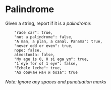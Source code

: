 # Palindrome

Given a string, report if it is a *palindrome*:

```
    "race car": true,
    "not a palindrome": false,
    "A man, a plan, a canal. Panama": true,
    "never odd or even": true,
    nope: false,
    almostomla: false,
    "My age is 0, 0 si ega ym": true,
    "1 eye for of 1 eye": false,
    "Échele leche": true,
    "Аз обичам мач и боза": true
```

*Note: Ignore any spaces and punctuation marks*

